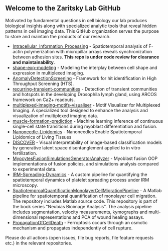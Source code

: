 ## Welcome to the Zaritsky Lab GitHub

Motivated by fundamental questions in cell biology our lab produces biological insights along with specialized analytic tools that reveal hidden patterns in cell imaging data. This GitHub organization serves the purpose to store and maintain the products of our research.

* [Intracellular_Information_Processing](https://github.com/zaritskylab/Intracellular_Information_Processing) - Spatiotemporal analysis of F-actin polymerization with micropillar arrays reveals synchronization between adhesion sites. **This repo is under code review for clearance and maintainability**.
* [shape-exp-modeling](https://github.com/zaritskylab/shape-exp-modeling) - Modeling the interplay between cell shape and expression in multiplexed imaging.
* [AnomalyDetectionScreening](https://github.com/zaritskylab/AnomalyDetectionScreening) - Framework for hit identification in High Throughput Screening (HTS).
* [recurring-transient-communities](https://github.com/zaritskylab/recurring-transient-communities) - Detection of transient communities and hotspots in the developing Drosophila lymph gland, using ARCOS framework on Ca2+ readouts.
* [multiplexed-imaging-motifs-visualiser](https://github.com/zaritskylab/multiplexed-imaging-motifs-visualiser) - Motif Visualizer for Multiplexed Imaging. A specialized tool designed to enhance the analysis and visualization of multiplexed imaging data.
* [muscle-formation-prediction](https://github.com/zaritskylab/muscle-formation-prediction) - Machine learning inference of continuous single-cell state transitions during myoblast differentiation and fusion.
* [Nanoneedle-Lipidomics](https://github.com/zaritskylab/Nanoneedle-Lipidomics) - Nanoneedles Enable Spatiotemporal Lipidomics of Living Tissues
* [DISCOVER](https://github.com/zaritskylab/DISCOVER) - Visual interpretability of image-based classification models by generative latent space disentanglement applied to in vitro fertilization.
* [MyocytesFusionSimulationsGeneratorAnalyzer](https://github.com/zaritskylab/MyocytesFusionSimulationsGeneratorAnalyzer) - Myoblast fusion OOP implementations of fusion policies, and simulations analysis compared to experimental data.
* [IRM-Spreading-Dynamics](https://github.com/zaritskylab/IRM-Spreading-Dynamics) - A custom pipeline for quantifying the spatiotemporal dynamics of platelet spreading process under IRM microscopy.
* [SpatiotemproalQuantificationMonolayerCellMigrationPipeline](https://github.com/zaritskylab/SpatiotemproalQuantificationMonolayerCellMigrationPipeline) - A Matlab pipeline for spatiotemporal quantification of monolayer cell migration. The repository includes Matlab source code. This repository is part of the book series "Neubias Bioimage Analysis". The analysis pipeline includes segmentation, velocity measurements, kymographs and multi-dimensional representations and PCA of wound healing assays.
* [PropagationOfCellDeath](https://github.com/zaritskylab/PropagationOfCellDeath) - Ferroptosis occurs through an osmotic mechanism and propagates independently of cell rupture.

Please do all actions (open issues, file bug reports, file feature requests etc.) in the relevant repositories.
